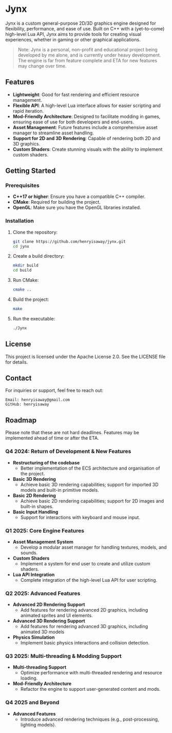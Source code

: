 # Jynx

Jynx is a custom general-purpose 2D/3D graphics engine designed for flexibility, performance, and ease of use. Built on C++ with a (yet-to-come) high-level Lua API, Jynx aims to provide tools for creating visual experiences, whether in gaming or other graphical applications.

> Note: Jynx is a personal, non-profit and educational project being developed by me alone, and is currently under heavy development. The engine is far from feature complete and ETA for new features may change over time.

## Features

- **Lightweight**: Good for fast rendering and efficient resource management.
- **Flexible API**: A high-level Lua interface allows for easier scripting and rapid iteration.
- **Mod-Friendly Architecture**: Designed to facilitate modding in games, ensuring ease of use for both developers and end-users.
- **Asset Management**: Future features include a comprehensive asset manager to streamline asset handling.
- **Support for 2D and 3D Rendering**: Capable of rendering both 2D and 3D graphics.
- **Custom Shaders**: Create stunning visuals with the ability to implement custom shaders.

## Getting Started

### Prerequisites

- **C++17 or higher**: Ensure you have a compatible C++ compiler.
- **CMake**: Required for building the project.
- **OpenGL**: Make sure you have the OpenGL libraries installed.

### Installation

1. Clone the repository:
   ```bash
   git clone https://github.com/henryisaway/jynx.git
   cd jynx
   ```

2. Create a build directory:
   ```bash
   mkdir build
   cd build
   ```

3. Run CMake:
   ```bash
   cmake ..
   ```

4. Build the project:
   ```bash
   make
   ```

5. Run the executable:
   ```bash
   ./Jynx
   ```

## License

This project is licensed under the Apache License 2.0. See the LICENSE file for details.

## Contact

For inquiries or support, feel free to reach out:

    Email: henryisaway@gmail.com
    GitHub: henryisaway

## Roadmap
Please note that these are not hard deadlines. Features may be implemented ahead of time or after the ETA.
### Q4 2024: Return of Development & New Features
- **Restructuring of the codebase**
  - Better implementation of the ECS architecture and organisation of the project.
- **Basic 3D Rendering**
  - Achieve basic 3D rendering capabilities; support for imported 3D models and built-in primitive models.
- **Basic 2D Rendering**
  - Achieve basic 2D rendering capabilities; support for 2D images and built-in shapes.
- **Basic Input Handling**
  - Support for interactions with keyboard and mouse input.
  
### Q1 2025: Core Engine Features
- **Asset Management System**
  - Develop a modular asset manager for handling textures, models, and sounds.
- **Custom Shaders**
  - Implement a system for end user to create and utilize custom shaders.
- **Lua API Integration**
  - Complete integration of the high-level Lua API for user scripting.

### Q2 2025: Advanced Features
- **Advanced 2D Rendering Support**
  - Add features for rendering advanced 2D graphics, including animated sprites and UI elements.
- **Advanced 3D Rendering Support**
  - Add features for rendering advanced 3D graphics, including animated 3D models
- **Physics Simulation**
  - Implement basic physics interactions and collision detection.

### Q3 2025: Multi-threading & Modding Support
- **Multi-threading Support**
  - Optimize performance with multi-threaded rendering and resource loading.
- **Mod-Friendly Architecture**
  - Refactor the engine to support user-generated content and mods.
 
### Q4 2025 and Beyond
- **Advanced Features**
  - Introduce advanced rendering techniques (e.g., post-processing, lighting models).